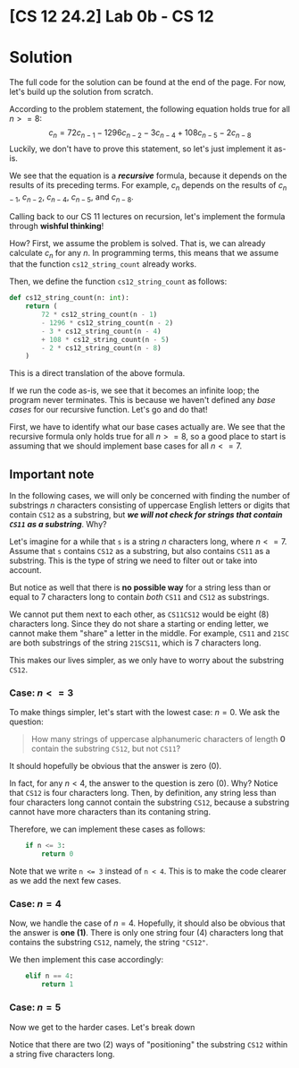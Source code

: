 # [CS 12 24.2] Lab 0b - CS 12

# Solution
The full code for the solution can be found at the end of the page. For
now, let's build up the solution from scratch.

According to the problem statement, the following equation holds true
for all $n >= 8$:
$$
c_n = 72c_{n-1} - 1296c_{n-2} - 3c_{n-4} + 108c_{n-5} - 2c_{n-8}
$$
Luckily, we don't have to prove this statement, so let's just implement
it as-is.

We see that the equation is a ***recursive*** formula, because it
depends on the results of its preceding terms. For example, $c_n$
depends on the results of $c_{n-1}$, $c_{n-2}$, $c_{n-4}$, $c_{n-5}$,
and $c_{n-8}$.

Calling back to our CS 11 lectures on recursion, let's implement the
formula through **wishful thinking**!

How? First, we assume the problem is solved. That is, we can already
calculate $c_n$ for any $n$. In programming terms, this means that we
assume that the function `cs12_string_count` already works.

Then, we define the function `cs12_string_count` as follows:
```python
def cs12_string_count(n: int):
    return (
        72 * cs12_string_count(n - 1)
        - 1296 * cs12_string_count(n - 2)
        - 3 * cs12_string_count(n - 4)
        + 108 * cs12_string_count(n - 5)
        - 2 * cs12_string_count(n - 8)
    )
```
This is a direct translation of the above formula.

If we run the code as-is, we see that it becomes an infinite loop; the
program never terminates. This is because we haven't defined any
_base cases_ for our recursive function. Let's go and do that!

First, we have to identify what our base cases actually are. We see that
the recursive formula only holds true for all $n >= 8$, so a good place
to start is assuming that we should implement base cases for all $n <= 7$.

## Important note
In the following cases, we will only be concerned with finding the
number of substrings $n$ characters consisting of uppercase English
letters or digits that contain `CS12` as a substring, but ***we will not
check for strings that contain `CS11` as a substring***. Why?

Let's imagine for a while that `s` is a string $n$ characters long,
where $n <= 7$. Assume that `s` contains `CS12` as a substring, but also
contains `CS11` as a substring. This is the type of string we need to
filter out or take into account.

But notice as well that there is **no possible way** for a string less
than or equal to 7 characters long to contain _both_ `CS11` and `CS12`
as substrings.

We cannot put them next to each other, as `CS11CS12` would be eight (8)
characters long. Since they do not share a starting or ending letter,
we cannot make them "share" a letter in the middle. For example, `CS11`
and `21SC` are both substrings of the string `21SCS11`, which is 7
characters long.

This makes our lives simpler, as we only have to worry about the
substring `CS12`.

### Case: $n <= 3$

To make things simpler, let's start with the lowest case: $n = 0$.
We ask the question:

> How many strings of uppercase alphanumeric characters of length **0**
> contain the substring `CS12`, but not `CS11`?

It should hopefully be obvious that the answer is zero (0).

In fact, for any $n < 4$, the answer to the question is zero (0). Why?
Notice that `CS12` is four characters long. Then, by definition, any
string less than four characters long cannot contain the substring
`CS12`, because a substring cannot have more characters than its
contaning string.

Therefore, we can implement these cases as follows:
```python
    if n <= 3:
        return 0
```
Note that we write `n <= 3` instead of `n < 4`. This is to make the code
clearer as we add the next few cases.


### Case: $n = 4$

Now, we handle the case of $n = 4$. Hopefully, it should also be obvious
that the answer is **one (1)**. There is only one string four (4)
characters long that contains the substring `CS12`, namely, the string
`"CS12"`.

We then implement this case accordingly:
```python
    elif n == 4:
        return 1
```

### Case: $n = 5$
Now we get to the harder cases. Let's break down 

Notice that there are two (2) ways of "positioning" the substring `CS12`
within a string five characters long.